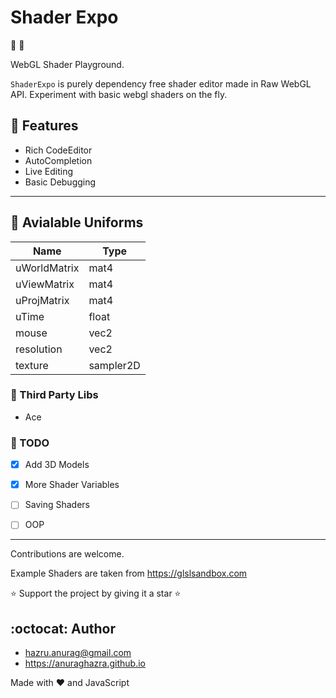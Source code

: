 # Shader Expo
:sunrise: :rainbow:

WebGL Shader Playground.

`ShaderExpo` is purely dependency free shader editor made in Raw WebGL API.
Experiment with basic webgl shaders on the fly.

## :file_folder: Features
- Rich CodeEditor
- AutoCompletion
- Live Editing
- Basic Debugging


-----------------

## :necktie: Avialable Uniforms

| **Name**      | **Type**   |
| ------------- | ---------- |
| uWorldMatrix  | mat4       |
| uViewMatrix   | mat4       |
| uProjMatrix   | mat4       |
| uTime         | float      |
| mouse         | vec2       |
| resolution    | vec2       |
| texture       | sampler2D  |


### :game_die: Third Party Libs
- Ace


### :memo: TODO
- [x] Add 3D Models
- [x] More Shader Variables
- [ ] Saving Shaders
- [ ] OOP
 

-----------------

Contributions are welcome.

Example Shaders are taken from https://glslsandbox.com

:star: Support the project by giving it a star :star:

## :octocat: Author
- hazru.anurag@gmail.com
- https://anuraghazra.github.io

Made with :heart: and JavaScript